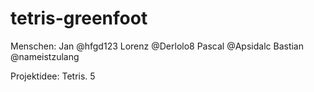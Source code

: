 # tetris-greenfoot

Menschen:
Jan @hfgd123 
Lorenz @Derlolo8
Pascal @Apsidalc
Bastian @nameistzulang

Projektidee:
Tetris. 5 
